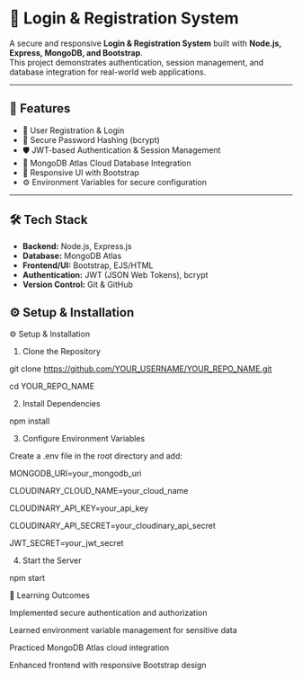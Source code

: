 # 🔐 Login & Registration System

A secure and responsive **Login & Registration System** built with **Node.js, Express, MongoDB, and Bootstrap**.  
This project demonstrates authentication, session management, and database integration for real-world web applications.

---

## 🚀 Features
- 📝 User Registration & Login  
- 🔑 Secure Password Hashing (bcrypt)  
- 🛡️ JWT-based Authentication & Session Management  
- 💾 MongoDB Atlas Cloud Database Integration  
- 🎨 Responsive UI with Bootstrap  
- ⚙️ Environment Variables for secure configuration  

---

## 🛠️ Tech Stack
- **Backend:** Node.js, Express.js  
- **Database:** MongoDB Atlas  
- **Frontend/UI:** Bootstrap, EJS/HTML  
- **Authentication:** JWT (JSON Web Tokens), bcrypt  
- **Version Control:** Git & GitHub  


## ⚙️ Setup & Installation  

⚙️ Setup & Installation
1. Clone the Repository

git clone https://github.com/YOUR_USERNAME/YOUR_REPO_NAME.git

cd YOUR_REPO_NAME

2. Install Dependencies

npm install

3. Configure Environment Variables

Create a .env file in the root directory and add:

MONGODB_URI=your_mongodb_uri

CLOUDINARY_CLOUD_NAME=your_cloud_name

CLOUDINARY_API_KEY=your_api_key

CLOUDINARY_API_SECRET=your_cloudinary_api_secret

JWT_SECRET=your_jwt_secret

4. Start the Server

npm start

🎯 Learning Outcomes

Implemented secure authentication and authorization

Learned environment variable management for sensitive data

Practiced MongoDB Atlas cloud integration

Enhanced frontend with responsive Bootstrap design

